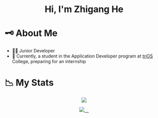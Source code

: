 <h1 align="center">Hi, I'm Zhigang He</h1>

# 🗝️ About Me

- 🧑‍💻 Junior Developer
- 💼 Currently, a student in the Application Developer program at [triOS](https://www.trios.com/) College, preparing for an internship

# 📉 My Stats

<p align="center" >
  <a href="https://github-readme-streak-stats.herokuapp.com?user=hezhigang&theme=default">
  <img src="https://github-readme-streak-stats.herokuapp.com?user=hezhigang&theme=default" />
</a>
</p>

<p align="center">
<a href="https://github-readme-stats.vercel.app/api?username=hezhigang&count_private=true&show_icons=true&theme=nightowl&include_all_commits=true&langs_count=10&border_radius=15&border_color=#212121">
    <img src="https://github-readme-stats.vercel.app/api?username=hezhigang&count_private=true&show_icons=true&theme=nightowl&include_all_commits=true&langs_count=10&border_radius=15&border_color=#212121" /> 
  </a>
</p>

<!---
hezhigang/hezhigang is a ✨ special ✨ repository because its `README.md` (this file) appears on your GitHub profile.
You can click the Preview link to take a look at your changes.
--->
